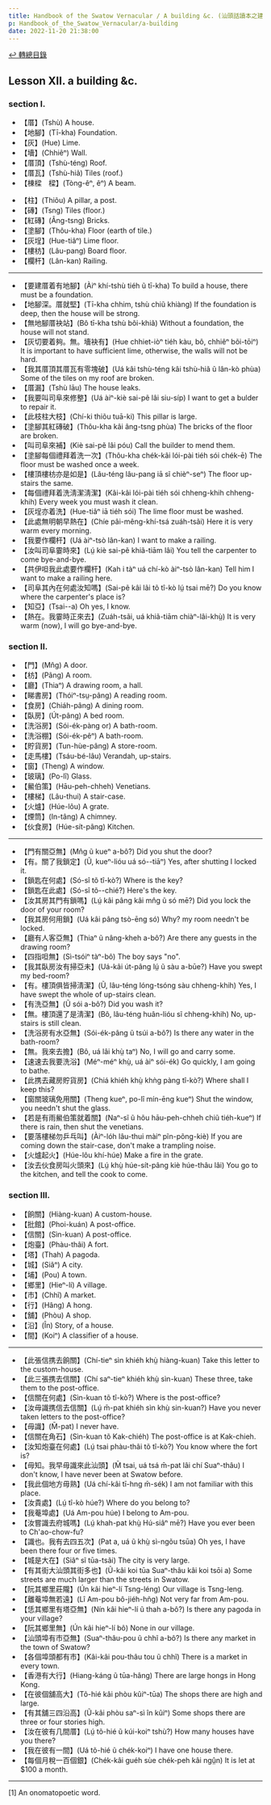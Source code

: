 ```yaml
---
title: Handbook of the Swatow Vernacular / A building &c. (汕頭話讀本之建築)
p: Handbook_of_the_Swatow_Vernacular/a-building
date: 2022-11-20 21:38:00
---
```


[↩️ 轉總目錄](/Handbook_of_the_Swatow_Vernacular)

## Lesson XII. a building &c.

### section I.

* 【厝】(Tshù) A house.
* 【地腳】(Tī-kha) Foundation.
* 【灰】(Hue) Lime.
* 【墻】(Chhiêⁿ) Wall.
* 【厝頂】(Tshù-téng) Roof.
* 【厝瓦】(Tshù-hiã) Tiles (roof.)
* 【棟樑　樑】(Tòng-êⁿ, êⁿ) A beam.
<!--more-->
* 【柱】(Thiõu) A pillar, a post.
* 【磚】(Tsng) Tiles (floor.)
* 【紅磚】(Âng-tsng) Bricks.
* 【塗腳】(Thôu-kha) Floor (earth of tile.)
* 【灰埕】(Hue-tiâⁿ) Lime floor.
* 【樓枋】(Lâu-pang) Board floor.
* 【欄杆】(Lân-kan) Railing.

------

* 【要建厝着有地腳】(Àiⁿ khí-tshù tiéh ũ tī-kha) To build a house, there must be a foundation.
* 【地腳深。厝就堅】(Tī-kha chhim, tshù chiũ khiàng) If the foundation is deep, then the house will be strong.
* 【無地腳厝袂站】(Bô tī-kha tshù bõi-khiã) Without a foundation, the house will not stand.
* 【灰切要着夠。無。墻袂有】(Hue chhiet-iòⁿ tiéh kàu, bô, chhiêⁿ bõi-tōiⁿ) It is important to have sufficient lime, otherwise, the walls will not be hard.
* 【我其厝頂其厝瓦有零塊破】(Uá kâi tshù-téng kâi tshù-hiã ũ lân-kò phùa) Some of the tiles on my roof are broken.
* 【厝漏】(Tshù lāu) The house leaks.
* 【我要叫司阜來修整】(Uá àiⁿ-kiè sai-pẽ lâi siu-síp) I want to get a bulder to repair it.
* 【此枝柱大枝】(Chí-ki thiõu tuā-ki) This pillar is large.
* 【塗腳其紅磚破】(Thôu-kha kâi âng-tsng phùa) The bricks of the floor are broken.
* 【叫司阜來補】(Kiè sai-pẽ lâi póu) Call the builder to mend them.
* 【塗腳每個禮拜着洗一次】(Thôu-kha chék-kâi lói-pài tiéh sói chék-ē) The floor must be washed once a week.
* 【樓頂樓枋亦是如是】(Lâu-téng lâu-pang iā sĩ chièⁿ-seⁿ) The floor up-stairs the same.
* 【每個禮拜着洗淸潔淸潔】(Kâi-kâi lói-pài tiéh sói chheng-khih chheng-khih) Every week you must wash it clean.
* 【灰埕亦着洗】(Hue-tiâⁿ iā tiéh sói) The lime floor must be washed.
* 【此處無明朝早熱在】(Chíe pâi-mêng-khí-tsá zuáh-tsãi) Here it is very warm every morning.
* 【我要作欄杆】(Uá àiⁿ-tsò lân-kan) I want to make a railing.
* 【汝叫司阜霎時來】(Lṳ́ kiè sai-pẽ khiã-tiām lâi) You tell the carpenter to come bye-and-bye.
* 【共伊呾我此處要作欄杆】(Kah i tàⁿ uá chí-kò àiⁿ-tsò lân-kan) Tell him I want to make a railing here.
* 【司阜其內在何處汝知嗎】(Sai-pẽ kâi lãi tõ tî-kò lṳ́ tsai mē?) Do you know where the carpenter's place is?
* 【知亞】(Tsai--a) Oh yes, I know.
* 【熱在。我霎時正來去】(Zuáh-tsãi, uá khiã-tiām chiàⁿ-lâi-khṳ̀) It is very warm (now), I will go bye-and-bye.

### section II.

* 【門】(Mn̂g) A door.
* 【枋】(Pâng) A room.
* 【廳】(Thiaⁿ) A drawing room, a hall.
* 【睇書房】(Thóiⁿ-tsṳ-pâng) A reading room.
* 【食房】(Chiáh-pâng) A dining room.
* 【臥房】(Út-pâng) A bed room.
* 【洗浴房】(Sói-ék-pàng or) A bath-room.
* 【洗浴棚】(Sói-ék-pêⁿ) A bath-room.
* 【貯貨房】(Tun-hùe-pâng) A store-room.
* 【走馬樓】(Tsáu-bé-lâu) Verandah, up-stairs.
* 【窗】(Theng) A window.
* 【玻璃】(Po-lî) Glass.
* 【鱟伯策】(Hāu-peh-chheh) Venetians.
* 【樓梯】(Lâu-thui) A stair-case.
* 【火爐】(Húe-lôu) A grate.
* 【煙筒】(In-tâng) A chimney.
* 【伙食房】(Húe-sít-pâng) Kitchen.

------

* 【門有關亞無】(Mn̂g ũ kueⁿ a-bô?) Did you shut the door?
* 【有。關了我鎖定】(Ũ, kueⁿ-lióu uá só--tiāⁿ) Yes, after shutting I locked it.
* 【鎖匙在何處】(Só-sî tõ tî-kò?) Where is the key?
* 【鎖匙在此處】(Só-sî tõ--chié?) Here's the key.
* 【汝其房其門有鎖嗎】(Lṳ́ kâi pâng kâi mn̂g ũ só mē?) Did you lock the door of your room?
* 【我其房何用鎖】(Uá kâi pâng tsò-ēng só) Why? my room needn't be locked.
* 【廳有人客亞無】(Thiaⁿ ũ nâng-kheh a-bô?) Are there any guests in the drawing room?
* 【四指呾無】(Sì-tsóiⁿ tàⁿ-bô) The boy says "no".
* 【我其臥房汝有掃亞未】(Uá-kâi út-pâng lṳ́ ũ sàu a-būe?) Have you swept my bed-room?
* 【有。樓頂俱皆掃淸潔】(Ũ, lâu-téng lóng-tsóng sàu chheng-khih) Yes, I have swept the whole of up-stairs clean.
* 【有洗亞無】(Ũ sói a-bô?) Did you wash it?
* 【無。樓頂還了是淸潔】(Bô, lâu-téng huân-lióu sĩ chheng-khih) No, up-stairs is still clean.
* 【洗浴房有水亞無】(Sói-ék-pâng ũ tsúi a-bô?) Is there any water in the bath-room?
* 【無。我來去擔】(Bô, uá lâi khṳ̀ taⁿ) No, I will go and carry some.
* 【速速去我要洗浴】(Méⁿ-méⁿ khṳ̀, uá àiⁿ sói-ék) Go quickly, I am going to bathe.
* 【此携去藏房貯貨房】(Chiá khiéh khṳ̀ khǹg pàng tî-kò?) Where shall I keep this?
* 【窗關玻璃免用關】(Theng kueⁿ, po-lî mín-ēng kueⁿ) Shut the window, you needn't shut the glass.
* 【若是有雨鱟伯策就着關】(Naⁿ-sĩ ũ hõu hāu-peh-chheh chiũ tiéh-kueⁿ) If there is rain, then shut the venetians.
* 【要落樓梯勿乒乓叫】(Àiⁿ-lóh lâu-thui màiⁿ pĩn-põng-kiè) If you are coming down the stair-case, don't make a trampling noise.
* 【火爐起火】(Húe-lôu khí-húe) Make a fire in the grate.
* 【汝去伙食房叫火頭來】(Lṳ́ khṳ̀ húe-sít-pâng kiè húe-thâu lâi) You go to the kitchen, and tell the cook to come.

### section III.

* 【餉關】(Hiàng-kuan) A custom-house.
* 【批館】(Phoi-kuán) A post-office.
* 【信關】(Sìn-kuan) A post-office.
* 【炮臺】(Phàu-thâi) A fort.
* 【塔】(Thah) A pagoda.
* 【城】(Siâⁿ) A city.
* 【埔】(Pou) A town.
* 【鄉里】(Hieⁿ-lí) A village.
* 【市】(Chhĩ) A market.
* 【行】(Hâng) A hong.
* 【舖】(Phòu) A shop.
* 【沿】(În) Story, of a house.
* 【間】(Koiⁿ) A classifier of a house.

------

* 【此張信携去餉關】(Chí-tieⁿ sìn khiéh khṳ̀ hiàng-kuan) Take this letter to the custom-house.
* 【此三張携去信關】(Chí saⁿ-tieⁿ khiéh khṳ̀ sìn-kuan) These three, take them to the post-office.
* 【信關在何處】(Sìn-kuan tõ tî-kò?) Where is the post-office?
* 【汝毋識携信去信關】(Lṳ́ m̄-pat khiéh sìn khṳ̀ sin-kuan?) Have you never taken letters to the post-office?
* 【毋識】(M̄-pat) I never have.
* 【信關在角石】(Sìn-kuan tõ Kak-chiéh) The post-office is at Kak-chieh.
* 【汝知炮臺在何處】(Lṳ́ tsai phàu-thâi tõ tî-kò?) You know where the fort is?
* 【毋知。我早毋識來此汕頭】(M̄ tsai, uá tsá m̄-pat lâi chí Suaⁿ-thâu) I don't know, I have never been at Swatow before.
* 【我此個地方毋熟】(Uá chí-kâi tī-hng m̄-sék) I am not familiar with this place.
* 【汝貴處】(Lṳ́ tî-kò húe?) Where do you belong to?
* 【我菴埠處】(Uá Am-pou húe) I belong to Am-pou.
* 【汝嘗識去府城嗎】(Lṳ́ khah-pat khṳ̀ Hú-siâⁿ mē?) Have you ever been to Ch'ao-chow-fu?
* 【識也。我有去四五次】(Pat a, uá ũ khṳ̀ sì-ngõu tsūa) Oh yes, I have been there four or five times.
* 【城是大在】(Siâⁿ sĩ tūa-tsãi) The city is very large.
* 【有其街大汕頭其街多也】(Ũ-kâi koi tūa Suaⁿ-thâu kâi koi tsōi a) Some streets are much larger than the streets in Swatow.
* 【阮其鄉里莊隴】(Ún kâi hieⁿ-lí Tsng-léng) Our village is Tsng-leng.
* 【離菴埠無若遠】(Lî Am-pou bô-jiéh-hñg) Not very far from Am-pou.
* 【恁其鄉里有塔亞無】(Nín kâi hieⁿ-lí ũ thah a-bô?) Is there any pagoda in your village?
* 【阮其鄉里無】(Ún kâi hieⁿ-lí bô) None in our village.
* 【汕頭埠有市亞無】(Suaⁿ-thâu-pou ũ chhĩ a-bô?) Is there any market in the town of Swatow?
* 【各個埠頭都有市】(Kâi-kâi pou-thâu tou ũ chhĩ) There is a market in every town.
* 【香港有大行】(Hiang-káng ũ tūa-hâng) There are large hongs in Hong Kong.
* 【在彼個舖高大】(Tõ-hié kâi phòu kûiⁿ-tūa) The shops there are high and large.
* 【有其舖三四沿高】(Ũ-kâi phòu saⁿ-sì în kûiⁿ) Some shops there are three or four stories high.
* 【汝在彼有几間厝】(Lṳ́ tõ-hié ũ kúi-koiⁿ tshù?) How many houses have you there?
* 【我在彼有一間】(Uá tõ-hié ũ chék-koiⁿ) I have one house there.
* 【每個月稅一百個銀】(Chék-kâi guéh sùe chék-peh kâi ngṳ̂n) It is let at $100 a month.

------

[1] An onomatopoetic word.
